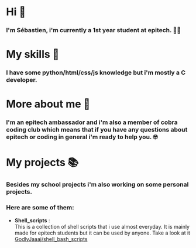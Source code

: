 # Hi 🤟

### I'm Sébastien, i'm currently a 1st year student at epitech. 👨‍💻

# My skills 🧠
### I have some python/html/css/js knowledge but i'm mostly a C developer.

# More about me 🤔

### I'm an epitech ambassador and i'm also a member of cobra coding club which means that if you have any questions about epitech or coding in general i'm ready to help you. 🤓


# My projects 📚

### Besides my school projects i'm also working on some personal projects.
### Here are some of them:
- **Shell_scripts** :\
This is a collection of shell scripts that i use almost everyday. 
It is mainly made for epitech students but it can be used by anyone.
Take a look at it [GodlyJaaaj/shell_bash_scripts](https://github.com/GodlyJaaaj/shell_bash_scripts)
